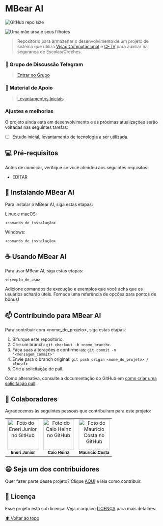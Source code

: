 # MBear AI

<!---Esses são exemplos. Veja https://shields.io para outras pessoas ou para personalizar este conjunto de escudos. Você pode querer incluir dependências, status do projeto e informações de licença aqui--->

![GitHub repo size](https://img.shields.io/github/repo-size/jrcosta/mbear-ai)

<img src="https://scx1.b-cdn.net/csz/news/800a/2016/malebrownbea.jpg" alt="Uma mãe ursa e seus filhotes">

> Repositório para armazenar o desenvolvimento de um projeto de sistema que utiliza [Visão Computacional](https://medium.com/data-hackers/computer-vision-feat-programação-dinâmica-data-hackers-podcast-30-9844ab652975) e [CFTV](https://blog.intelbras.com.br/cftv-saiba-tudo-sobre-esse-sistema/) para auxiliar na segurança de Escolas/Creches.

### 📣 Grupo de Discussão Telegram
> [Entrar no Grupo](https://t.me/+4lIuUnkq3SwxNzFh)

### 🔬 Material de Apoio

> [Levantamentos Iniciais](STUDY.md)

### Ajustes e melhorias

O projeto ainda está em desenvolvimento e as próximas atualizações serão voltadas nas seguintes tarefas:

- [ ] Estudo inicial, levantamento de tecnologia a ser utilizada.


## 💻 Pré-requisitos

Antes de começar, verifique se você atendeu aos seguintes requisitos:
<!---Estes são apenas requisitos de exemplo. Adicionar, duplicar ou remover conforme necessário--->
* EDITAR

## 🚀 Instalando MBear AI

Para instalar o MBear AI, siga estas etapas:

Linux e macOS:
```
<comando_de_instalação>
```

Windows:
```
<comando_de_instalação>
```

## ☕ Usando MBear AI

Para usar MBear AI, siga estas etapas:

```
<exemplo_de_uso>
```

Adicione comandos de execução e exemplos que você acha que os usuários acharão úteis. Fornece uma referência de opções para pontos de bônus!

## 📫 Contribuindo para MBear AI
<!---Se o seu README for longo ou se você tiver algum processo ou etapas específicas que deseja que os contribuidores sigam, considere a criação de um arquivo CONTRIBUTING.md separado--->
Para contribuir com <nome_do_projeto>, siga estas etapas:

1. Bifurque este repositório.
2. Crie um branch: `git checkout -b <nome_branch>`.
3. Faça suas alterações e confirme-as: `git commit -m '<mensagem_commit>'`
4. Envie para o branch original: `git push origin <nome_do_projeto> / <local>`
5. Crie a solicitação de pull.

Como alternativa, consulte a documentação do GitHub em [como criar uma solicitação pull](https://help.github.com/en/github/collaborating-with-issues-and-pull-requests/creating-a-pull-request).

## 🤝 Colaboradores

Agradecemos às seguintes pessoas que contribuíram para este projeto:

<table>
  <tr>
    <td align="center">
      <a href="https://github.com/jrcosta">
        <img src="https://avatars.githubusercontent.com/u/22981568?v=4" width="100px;" alt="Foto do Eneri Junior no GitHub"/><br>
        <sub>
          <b>Eneri Junior</b>
        </sub>
      </a>
    </td>
    <td align="center">
      <a href="https://github.com/CaioHeinz">
        <img src="https://avatars.githubusercontent.com/u/84110802?s=100&v=4" width="100px;" alt="Foto do Caio Heinz no GitHub"/><br>
        <sub>
          <b>Caio Heinz</b>
        </sub>
      </a>
    </td>
    <td align="center">
      <a href="https://github.com/MauricioDC">
        <img src="https://avatars.githubusercontent.com/u/84142206?v=4" width="100px;" alt="Foto do Maurício Costa no GitHub"/><br>
        <sub>
          <b>Maurício Costa</b>
        </sub>
      </a>
    </td>
  </tr>
</table>

## 😄 Seja um dos contribuidores<br>

Quer fazer parte desse projeto? Clique [AQUI](CONTRIBUTING.md) e leia como contribuir.

## 📝 Licença

Esse projeto está sob licença. Veja o arquivo [LICENÇA](LICENSE) para mais detalhes.

[⬆ Voltar ao topo](#mbear-ai)<br>
